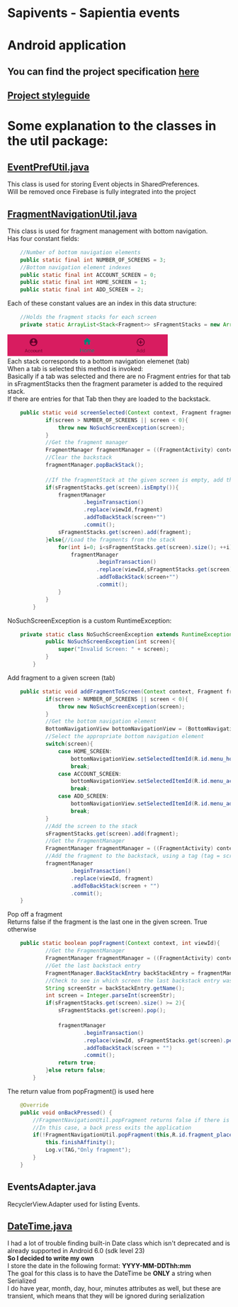 # Sapivents - Sapientia events
# Android application
## You can find the project specification [here](https://github.com/andraspatka/Sapivents/blob/development/Documentation/Specification.pdf)
## [Project styleguide](https://github.com/andraspatka/Sapivents/blob/development/Documentation/Styleguide.pdf)

# Some explanation to the classes in the util package:
## [EventPrefUtil.java](https://github.com/andraspatka/Sapivents/blob/development/app/src/main/java/szamtech/fejer_patka/ms/sapientia/ro/sapivents/utils/EventPrefUtil.java)
This class is used for storing Event objects in SharedPreferences.<br/>  Will be removed once Firebase is fully integrated into the project
## [FragmentNavigationUtil.java](https://github.com/andraspatka/Sapivents/blob/development/app/src/main/java/szamtech/fejer_patka/ms/sapientia/ro/sapivents/utils/FragmentNavigationUtil.java)
This class is used for fragment management with bottom navigation. <br/>
Has four constant fields: 
```java
    //Number of bottom navigation elements
    public static final int NUMBER_OF_SCREENS = 3;
    //Bottom navigation element indexes
    public static final int ACCOUNT_SCREEN = 0;
    public static final int HOME_SCREEN = 1;
    public static final int ADD_SCREEN = 2;
```
Each of these constant values are an index in this data structure:
```java
    //Holds the fragment stacks for each screen
    private static ArrayList<Stack<Fragment>> sFragmentStacks = new ArrayList<>();
```
![Bottom navigation](\Documentation\md-res\bottomNav.PNG)<br/>
Each stack corresponds to a bottom navigation elemenet (tab)<br/>
When a tab is selected this method is invoked:<br/>
Basically if a tab was selected and there are no Fragment entries for that tab in sFragmentStacks then the fragment parameter is added to the required stack.<br/>
If there are entries for that Tab then they are loaded to the backstack.
```java
    public static void screenSelected(Context context, Fragment fragment, int viewId, int screen)throws NoSuchScreenException{
            if(screen > NUMBER_OF_SCREENS || screen < 0){
                throw new NoSuchScreenException(screen);
            }
            //Get the fragment manager
            FragmentManager fragmentManager = ((FragmentActivity) context).getSupportFragmentManager();
            //Clear the backstack
            fragmentManager.popBackStack();

            //If the fragmentStack at the given screen is empty, add the fragment
            if(sFragmentStacks.get(screen).isEmpty()){
                fragmentManager
                        .beginTransaction()
                        .replace(viewId,fragment)
                        .addToBackStack(screen+"")
                        .commit();
                sFragmentStacks.get(screen).add(fragment);
            }else{//Load the fragments from the stack
                for(int i=0; i<sFragmentStacks.get(screen).size(); ++i){
                    fragmentManager
                            .beginTransaction()
                            .replace(viewId,sFragmentStacks.get(screen).get(i))
                            .addToBackStack(screen+"")
                            .commit();
                }
            }
        }
```
NoSuchScreenException is a custom RuntimeException:
```java
    private static class NoSuchScreenException extends RuntimeException{
            public NoSuchScreenException(int screen){
                super("Invalid Screen: " + screen);
            }
        }
```
Add fragment to a given screen (tab)
```java
    public static void addFragmentToScreen(Context context, Fragment fragment, int viewId, int screen) throws NoSuchScreenException{
            if(screen > NUMBER_OF_SCREENS || screen < 0){
                throw new NoSuchScreenException(screen);
            }
            //Get the bottom navigation element
            BottomNavigationView bottomNavigationView = (BottomNavigationView) ((Activity) context).findViewById(R.id.bottom_nav);
            //Select the appropriate bottom navigation element
            switch(screen){
                case HOME_SCREEN:
                    bottomNavigationView.setSelectedItemId(R.id.menu_home);
                    break;
                case ACCOUNT_SCREEN:
                    bottomNavigationView.setSelectedItemId(R.id.menu_account);
                    break;
                case ADD_SCREEN:
                    bottomNavigationView.setSelectedItemId(R.id.menu_add);
                    break;
            }
            //Add the screen to the stack
            sFragmentStacks.get(screen).add(fragment);
            //Get the FragmentManager
            FragmentManager fragmentManager = ((FragmentActivity) context).getSupportFragmentManager();
            //Add the fragment to the backstack, using a tag (tag = screen + "")
            fragmentManager
                    .beginTransaction()
                    .replace(viewId, fragment)
                    .addToBackStack(screen + "")
                    .commit();
    }
```
Pop off a fragment<br/>
Returns false if the fragment is the last one in the given screen. True otherwise
```java
    public static boolean popFragment(Context context, int viewId){
            //Get the FragmentManager
            FragmentManager fragmentManager = ((FragmentActivity) context).getSupportFragmentManager();
            //Get the last backstack entry
            FragmentManager.BackStackEntry backStackEntry = fragmentManager.getBackStackEntryAt(fragmentManager.getBackStackEntryCount()-1);
            //Check to see in which screen the last backstack entry was
            String screenStr = backStackEntry.getName();
            int screen = Integer.parseInt(screenStr);
            if(sFragmentStacks.get(screen).size() >= 2){
                sFragmentStacks.get(screen).pop();

                fragmentManager
                        .beginTransaction()
                        .replace(viewId, sFragmentStacks.get(screen).peek())
                        .addToBackStack(screen + "")
                        .commit();
                return true;
            }else return false;
        }
```
The return value from popFragment() is used here
```java
    @Override
    public void onBackPressed() {
        //FragmentNavigationUtil.popFragment returns false if there is only one fragment in the stack
        //In this case, a back press exits the application
        if(!FragmentNavigationUtil.popFragment(this,R.id.fragment_place)){
            this.finishAffinity();
            Log.v(TAG,"Only fragment");
        }
    }
```
## EventsAdapter.java
RecyclerView.Adapter used for listing Events.

## [DateTime.java](https://github.com/andraspatka/Sapivents/blob/development/app/src/main/java/szamtech/fejer_patka/ms/sapientia/ro/sapivents/beans/DateTime.java)
I had a lot of trouble finding built-in Date class which isn't deprecated and is already supported in Android 6.0 (sdk level 23) <br/>
<b>So I decided to write my own</b><br/>
I store the date in the following format: <b>YYYY-MM-DDThh:mm</b><br/>
The goal for this class is to have the DateTime be <b>ONLY</b> a string when Serialized <br/>
I do have year, month, day, hour, minutes attributes as well, but these are transient, which means that they will be ignored during serialization



